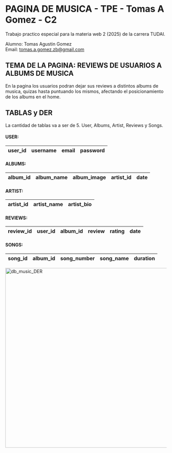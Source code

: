 # PAGINA DE MUSICA - TPE - Tomas A Gomez - C2

Trabajo practico especial para la materia web 2 (2025) de la carrera TUDAI.

Alumno: Tomas Agustin Gomez <br>
Email: tomas.a.gomez.zb@gmail.com

## TEMA DE LA PAGINA: REVIEWS DE USUARIOS A ALBUMS DE MUSICA

En la pagina los usuarios podran dejar sus reviews a distintos albums de musica,
quizas hasta puntuando los mismos, afectando el posicionamiento de los albums en el home.

## TABLAS y DER

La cantidad de tablas va a ser de 5. User, Albums, Artist, Reviews y Songs.

#### USER:
| user_id | username | email | password |
|---------|----------|-------|----------|
#### ALBUMS:
| album_id | album_name | album_image | artist_id | date |
|----------|------------|-------------|-----------|------|
#### ARTIST:
| artist_id | artist_name | artist_bio |
|-----------|-------------|------------|
#### REVIEWS:
| review_id | user_id | album_id | review | rating | date |
|-----------|---------|----------|--------|--------|------|
#### SONGS:
| song_id | album_id | song_number | song_name | duration |
|---------|----------|-------------|-----------|----------|

<img width="1080" height="561" alt="db_music_DER" src="https://github.com/user-attachments/assets/0d855a27-5629-4ab8-8217-1de8698a4e0e" />


